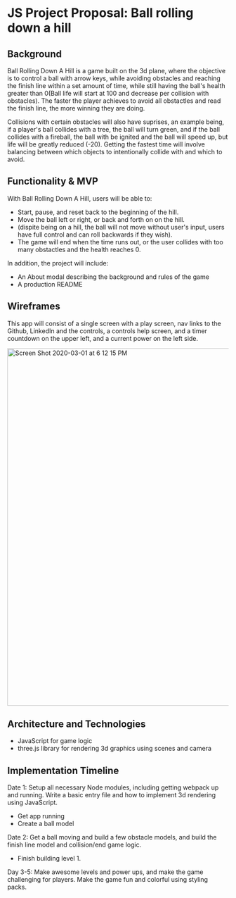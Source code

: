 # JS Project Proposal: Ball rolling down a hill

## Background

Ball Rolling Down A Hill is a game built on the 3d plane, where the objective is to control a ball with arrow keys, while avoiding obstacles and reaching the finish line within a set amount of time, while still having the ball's health greater than 0(Ball life will start at 100 and decrease per collision with obstacles). The faster the player achieves to avoid all obstactles and read the finish line, the more winning they are doing. 

Collisions with certain obstacles will also have suprises, an example being, if a player's ball collides with a tree, the ball will turn green, and if the ball collides with a fireball, the ball with be ignited and the ball will speed up, but life will be greatly reduced (-20). Getting the fastest time will involve balancing between which objects to intentionally collide with and which to avoid.

## Functionality & MVP

With Ball Rolling Down A Hill, users will be able to:

* Start, pause, and reset back to the beginning of the hill.
* Move the ball left or right, or back and forth on on the hill.
* (dispite being on a hill, the ball will not move without user's input, users have full control and can roll backwards if they wish).
* The game will end when the time runs out, or the user collides with too many obstactles and the health reaches 0.

In addition, the project will include:

* An About modal describing the background and rules of the game
* A production README

##  Wireframes

This app will consist of a single screen with a play screen, nav links to the Github, LinkedIn and the controls, a controls help screen, and a timer countdown on the upper left, and a current power on the left side.

<img width="812" alt="Screen Shot 2020-03-01 at 6 12 15 PM" src="https://user-images.githubusercontent.com/43156715/75635921-39e3eb80-5be8-11ea-9089-67a215e542cd.png">

## Architecture and Technologies

* JavaScript for game logic
* three.js library for rendering 3d graphics using scenes and camera

## Implementation Timeline

Date 1: Setup all necessary Node modules, including getting webpack up and running. Write a basic entry file and how to implement 3d rendering using JavaScript.

* Get app running
* Create a ball model

Date 2: Get a ball moving and build a few obstacle models, and build the finish line model and collision/end game logic.

* Finish building level 1.

Day 3-5: Make awesome levels and power ups, and make the game challenging for players. Make the game fun and colorful using styling packs.
